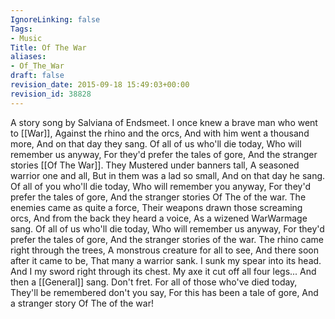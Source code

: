 ```yaml
---
IgnoreLinking: false
Tags:
- Music
Title: Of The War
aliases:
- Of_The_War
draft: false
revision_date: 2015-09-18 15:49:03+00:00
revision_id: 38828
---
```


A story song by Salviana of Endsmeet.
I once knew a brave man who went to [[War]],
Against the rhino and the orcs,
And with him went a thousand more,
And on that day they sang.
Of all of us who'll die today,
Who will remember us anyway,
For they'd prefer the tales of gore,
And the stranger stories [[Of The War]].
They Mustered under banners tall,
A seasoned warrior one and all,
But in them was a lad so small,
And on that day he sang.
Of all of you who'll die today,
Who will remember you anyway,
For they'd prefer the tales of gore,
And the stranger stories Of The of the war.
The enemies came as quite a force,
Their weapons drawn those screaming orcs,
And from the back they heard a voice,
As a wizened WarWarmage sang.
Of all of us who'll die today,
Who will remember us anyway,
For they'd prefer the tales of gore,
And the stranger stories of the war.
The rhino came right through the trees,
A monstrous creature for all to see,
And there soon after it came to be,
That many a warrior sank.
I sunk my spear into its head.
And I my sword right through its chest.
My axe it cut off all four legs...
And then a [[General]] sang.
Don't fret.
For all of those who've died today,
They'll be remembered don't you say,
For this has been a tale of gore,
And a stranger story Of The of the war!